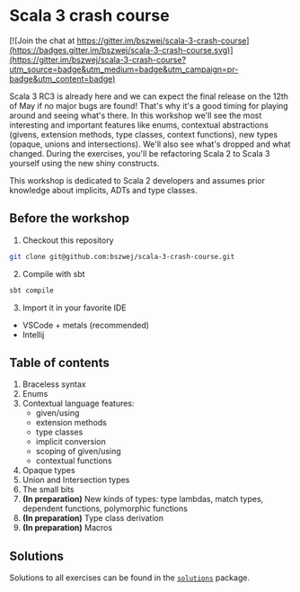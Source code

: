 # Scala 3 crash course

[![Join the chat at https://gitter.im/bszwej/scala-3-crash-course](https://badges.gitter.im/bszwej/scala-3-crash-course.svg)](https://gitter.im/bszwej/scala-3-crash-course?utm_source=badge&utm_medium=badge&utm_campaign=pr-badge&utm_content=badge)

Scala 3 RC3 is already here and we can expect the final release on the 12th of May if no major bugs are found! That's why it's a good timing for playing around and seeing what's there. In this workshop we'll see the most interesting and important features like enums, contextual abstractions (givens, extension methods, type classes, context functions), new types (opaque, unions and intersections). We'll also see what's dropped and what changed. During the exercises, you'll be refactoring Scala 2 to Scala 3 yourself using the new shiny constructs.

This workshop is dedicated to Scala 2 developers and assumes prior knowledge about implicits, ADTs and type classes.

## Before the workshop
1. Checkout this repository
```sh
git clone git@github.com:bszwej/scala-3-crash-course.git
```

2. Compile with sbt
```sh
sbt compile
```

3. Import it in your favorite IDE
- VSCode + metals (recommended)
- Intellij

## Table of contents
1. Braceless syntax
2. Enums
3. Contextual language features:
    - given/using
    - extension methods
    - type classes
    - implicit conversion
    - scoping of given/using
    - contextual functions
4. Opaque types
5. Union and Intersection types
6. The small bits
7. **(In preparation)** New kinds of types: type lambdas, match types, dependent functions, polymorphic functions 
8. **(In preparation)** Type class derivation 
9. **(In preparation)** Macros 

## Solutions

Solutions to all exercises can be found in the [`solutions`](https://github.com/bszwej/scala-3-crash-course/tree/master/src/main/scala/solutions) package.
